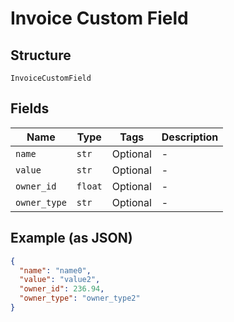 
# Invoice Custom Field

## Structure

`InvoiceCustomField`

## Fields

| Name | Type | Tags | Description |
|  --- | --- | --- | --- |
| `name` | `str` | Optional | - |
| `value` | `str` | Optional | - |
| `owner_id` | `float` | Optional | - |
| `owner_type` | `str` | Optional | - |

## Example (as JSON)

```json
{
  "name": "name0",
  "value": "value2",
  "owner_id": 236.94,
  "owner_type": "owner_type2"
}
```

